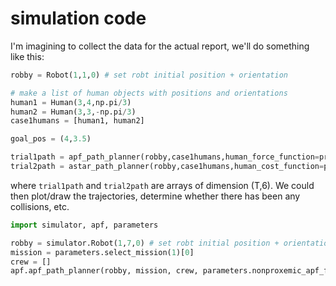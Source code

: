 # simulation code

I'm imagining to collect the data for the actual report, we'll do something like this:

```python
robby = Robot(1,1,0) # set robt initial position + orientation

# make a list of human objects with positions and orientations
human1 = Human(3,4,np.pi/3)
human2 = Human(3,3,-np.pi/3)
case1humans = [human1, human2]

goal_pos = (4,3.5)

trial1path = apf_path_planner(robby,case1humans,human_force_function=proxemic_force_function)
trial2path = astar_path_planner(robby,case1humans,human_cost_function=proxemic_cost_function)

```

where ``trial1path`` and ``trial2path`` are arrays of dimension (T,6). We could then plot/draw the trajectories, determine whether there has been any collisions, etc.



```python
import simulator, apf, parameters

robby = simulator.Robot(1,7,0) # set robt initial position + orientation
mission = parameters.select_mission(1)[0]
crew = []
apf.apf_path_planner(robby, mission, crew, parameters.nonproxemic_apf_function)
```


